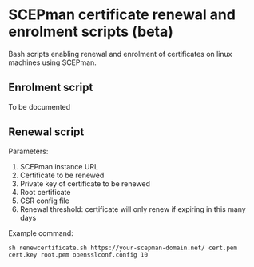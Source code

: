 # SCEPman certificate renewal and enrolment scripts (beta)

Bash scripts enabling renewal and enrolment of certificates on linux machines using SCEPman.

## Enrolment script

To be documented

## Renewal script

Parameters:
1. SCEPman instance URL
2. Certificate to be renewed
3. Private key of certificate to be renewed
4. Root certificate
5. CSR config file
6. Renewal threshold: certificate will only renew if expiring in this many days

Example command:
```
sh renewcertificate.sh https://your-scepman-domain.net/ cert.pem cert.key root.pem opensslconf.config 10
```